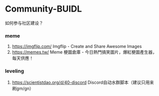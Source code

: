 # Community-BUIDL

如何参与社区建设？

### meme

1. https://imgflip.com/ Imgflip - Create and Share Awesome Images
2. https://memes.tw/ Meme 梗圖倉庫 - 今日熱門搞笑圖片，爆紅梗圖產生器，每天供應！

### leveling

1. https://scientistdao.org/d/40-discord Discord自动水群脚本（建议只用来刷gm/gn）

